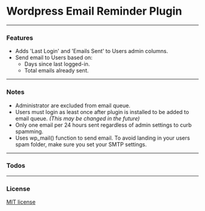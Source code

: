 # Wordpress Email Reminder Plugin

---

### Features

- Adds 'Last Login' and 'Emails Sent' to Users admin columns.
- Send email to Users based on:
    - Days since last logged-in.
    - Total emails already sent.

---

### Notes

- Administrator are excluded from email queue.
- Users must login as least once after plugin is installed to be added to email queue. *(This may be changed in the future)*
- Only one email per 24 hours sent regardless of admin settings to curb spamming.
- Uses wp_mail() function to send email. To avoid landing in your users spam folder, make sure you set your SMTP settings.

---

### Todos

---

### License
[MIT license](https://opensource.org/licenses/MIT)
